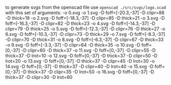 to generate svgs from the openscad file use `openscad ./src/svgs/logo.scad` with this set of arguments:
-o 0.svg
-o 1.svg -D foff=[-20.3,-37] -D clipr=88 -D thick=19
-o 2.svg -D foff=[-18.3,-37] -D clipr=85 -D thick=21
-o 3.svg -D foff=[-16.3,-37] -D clipr=82 -D thick=23
-o 4.svg -D foff=[-14.3,-37] -D clipr=79 -D thick=25
-o 5.svg -D foff=[-12.3,-37] -D clipr=76 -D thick=27
-o 6.svg -D foff=[-10.3,-37] -D clipr=73 -D thick=29
-o 7.svg -D foff=[-8.3,-37] -D clipr=70 -D thick=31
-o 8.svg -D foff=[-6.3,-37] -D clipr=67 -D thick=33
-o 9.svg -D foff=[-3.3,-37] -D clipr=64 -D thick=35
-o 10.svg -D foff=[0,-37] -D clipr=60 -D thick=37
-o 11.svg -D foff=[0,-37] -D clipr=55 -D thick=37 -D lrot=10
-o 12.svg -D foff=[0,-37] -D thick=37 -D clipr=50 -D lrot=20
-o 13.svg -D foff=[0,-37] -D thick=37 -D clipr=45 -D lrot=30
-o 14.svg -D foff=[0,-37] -D thick=37 -D clipr=40 -D lrot=40
-o 15.svg -D foff=[0,-37] -D thick=37 -D clipr=35 -D lrot=50
-o 16.svg -D foff=[0,-37] -D thick=37 -D clipr=30 -D lrot=60
